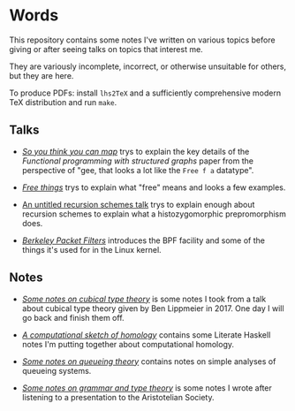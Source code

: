 Words
=====

This repository contains some notes I've written on various topics before
giving or after seeing talks on topics that interest me.

They are variously incomplete, incorrect, or otherwise unsuitable for others,
but they are here.

To produce PDFs: install `lhs2TeX` and a sufficiently comprehensive modern
TeX distribution and run `make`.

Talks
-----

- [*So you think you can map*](structured-graphs/) trys to explain the key
  details of the *Functional programming with structured graphs* paper from
  the perspective of "gee, that looks a lot like the `Free f a` datatype".

- [*Free things*](free-things/) trys to explain what "free" means and looks a
  few examples.

- [An untitled recursion schemes talk](recursion-schemes/) trys to explain
  enough about recursion schemes to explain what a histozygomorphic prepromorphism
  does.

- [*Berkeley Packet Filters*](bpf/) introduces the BPF facility and some of the
  things it's used for in the Linux kernel.

Notes
-----

- [*Some notes on cubical type theory*](cubical-types/) is some notes I took
  from a talk about cubical type theory given by Ben Lippmeier in 2017. One day
  I will go back and finish them off.

- [*A computational sketch of homology*](homology/) contains some Literate
  Haskell notes I'm putting together about computational homology.

- [*Some notes on queueing theory*](queueing/) contains notes on simple analyses
  of queueing systems.

- [*Some notes on grammar and type theory*](grammar-types/) is some notes I
  wrote after listening to a presentation to the Aristotelian Society.

